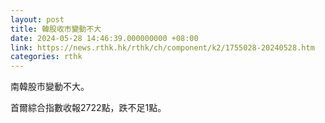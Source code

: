 ```yaml
---
layout: post
title: 韓股收市變動不大
date: 2024-05-28 14:46:39.000000000 +08:00
link: https://news.rthk.hk/rthk/ch/component/k2/1755028-20240528.htm
categories: rthk
---
```


南韓股市變動不大。

首爾綜合指數收報2722點，跌不足1點。
